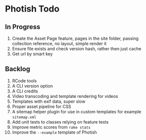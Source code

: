 # Photish Todo

## In Progress

1. Create the Asset Page feature, pages in the site folder, passing collection
   reference, no layout, simple render it
1. Ensure file exists and check version hash, rather then just cache
1. Get url by smart key

## Backlog

1. RCode tools
1. A CLI version option
1. A CLI credits
1. Video transcoding and template rendering for videos
1. Templates with exif data, super slow
1. Proper asset pipeline for CSS
1. A sitemap helper plugin for use in custom templates for example
   `sitemap.xml`
1. Add unit tests to classes relying on feature tests
1. Improve metric scores from `rake stats`
1. Improve the `--example` template of Photish
